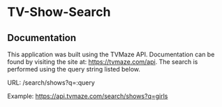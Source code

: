 # TV-Show-Search

## Documentation

This application was built using the TVMaze API.  Documentation can be found by visiting the site at: https://tvmaze.com/api.  The search is performed using the query string listed below.

URL: /search/shows?q=:query

Example: https://api.tvmaze.com/search/shows?q=girls